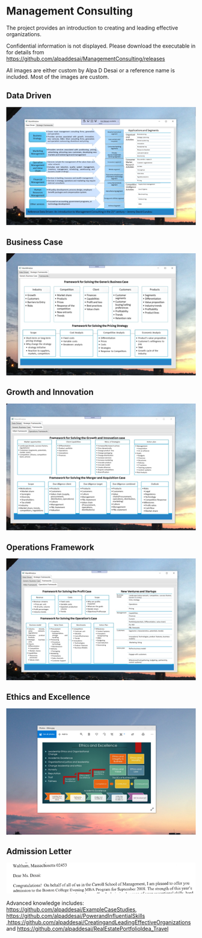 # Management Consulting

The project provides an introduction to creating and leading effective organizations. 

Confidential information is not displayed. Please download the executable in  for details from https://github.com/alpaddesai/ManagementConsulting/releases

All images are either custom by Alpa D Desai or a reference name is included. Most of the images are custom.

## Data Driven
![image](DataDriven.png)

## Business Case
![image](BusinessCase.png)

## Growth and Innovation
![image](GrowthInnovationCase.png)

## Operations Framework
![image](OperationsFramework.png)

## Ethics and Excellence
![image](EthicsandExcellence.png)

## Admission Letter
![image](BostonCollegeMBA.png)

Advanced knowledge includes: https://github.com/alpaddesai/ExampleCaseStudies,  https://github.com/alpaddesai/PowerandInfluentialSkills ,https://github.com/alpaddesai/CreatingandLeadingEffectiveOrganizations and https://github.com/alpaddesai/RealEstatePortfolioIdea_Travel
